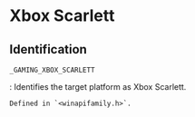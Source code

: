 # Xbox Scarlett

## Identification

`_GAMING_XBOX_SCARLETT`

:   Identifies the target platform as Xbox Scarlett.

    Defined in `<winapifamily.h>`.
